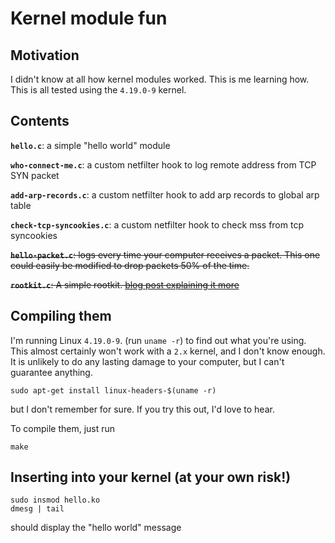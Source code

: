 Kernel module fun
=================

## Motivation

I didn't know at all how kernel modules worked. This is me learning
how. This is all tested using the `4.19.0-9` kernel.

## Contents

**`hello.c`**: a simple "hello world" module

**`who-connect-me.c`**: a custom netfilter hook to log remote address from TCP SYN packet

**`add-arp-records.c`**: a custom netfilter hook to add arp records to global arp table

**`check-tcp-syncookies.c`**: a custom netfilter hook to check mss from tcp syncookies

~~**`hello-packet.c`**: logs every time your computer receives a packet.
  This one could easily be modified to drop packets 50% of the time.~~

~~**`rootkit.c`**: A simple rootkit. [blog post explaining it more](http://jvns.ca/blog/2013/10/08/day-6-i-wrote-a-rootkit/)~~

## Compiling them

I'm running Linux `4.19.0-9`. (run `uname -r`) to find out what you're
using. This almost certainly won't work with a `2.x` kernel, and I
don't know enough. It is unlikely to do any lasting damage to your
computer, but I can't guarantee anything.

```
sudo apt-get install linux-headers-$(uname -r)
```

but I don't remember for sure. If you try this out, I'd love to hear.

To compile them, just run

```
make
```

## Inserting into your kernel (at your own risk!)

```
sudo insmod hello.ko
dmesg | tail
```

should display the "hello world" message
